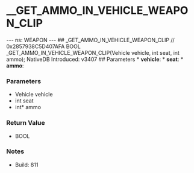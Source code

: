 # __GET_AMMO_IN_VEHICLE_WEAPON_CLIP

--- ns: WEAPON --- ## _GET_AMMO_IN_VEHICLE_WEAPON_CLIP  // 0x2857938C5D407AFA BOOL _GET_AMMO_IN_VEHICLE_WEAPON_CLIP(Vehicle vehicle, int seat, int ammo);  NativeDB Introduced: v3407  ## Parameters * **vehicle**: * **seat**: * **ammo**:

### Parameters
* Vehicle vehicle
* int seat
* int* ammo

### Return Value
* BOOL

### Notes
* Build: 811

